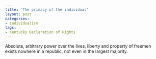```yaml
---
title: 'The primacy of the individual'
layout: post
categories:
- individualism
tags:
- Kentucky Declaration of Rights
---
```


Absolute, arbitrary power over the lives, liberty and property of freemen exists nowhere in a republic, not even in the largest majority.
